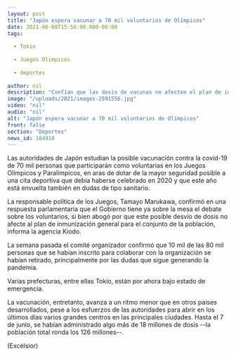 ```yaml
---
layout: post
title: "Japón espera vacunar a 70 mil voluntarios de Olímpicos"
date: 2021-06-08T15:56:00.000-06:00
tags:
  
  - Tokio
  
  - Juegos Olimpicos
  
  - deportes
  
author: nil
description: "Confían que las dosis de vacunas no afecten el plan de inmunización general para el resto de la población"
image: "/uploads/2021/images-2591556.jpg"
video: "nil"
audio: "nil"
alt: "Japón espera vacunar a 70 mil voluntarios de Olímpicos"
front: false
section: "Deportes"
news_id: 184918
---
```


Las autoridades de Japón estudian la posible vacunación contra la covid-19 de 70 mil personas que participarán como voluntarias en los Juegos Olímpicos y Paralímpicos, en aras de dotar de la mayor seguridad posible a una cita deportiva que debía haberse celebrado en 2020 y que este año está envuelta también en dudas de tipo sanitario.

La responsable política de los Juegos, Tamayo Marukawa, confirmó en una respuesta parlamentaria que el Gobierno tiene ya sobre la mesa el debate sobre los voluntarios, si bien abogó por que este posible desvío de dosis no afecte al plan de inmunización general para el conjunto de la población, informa la agencia Kiodo.

La semana pasada el comité organizador confirmó que 10 mil de las 80 mil personas que se habían inscrito para colaborar con la organización se habían retirado, principalmente por las dudas que sigue generando la pandemia.

Varias prefecturas, entre ellas Tokio, están por ahora bajo estado de emergencia.

La vacunación, entretanto, avanza a un ritmo menor que en otros países desarrollados, pese a los esfuerzos de las autoridades para abrir en los últimos días varios grandes centros en las principales ciudades. Hasta el 7 de junio, se habían administrado algo más de 18 millones de dosis --la población total ronda los 126 millones--.

(Excélsior)